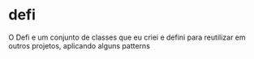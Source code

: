 # defi
O Defi e um conjunto de classes que eu criei e defini para reutilizar em outros projetos, aplicando alguns patterns
